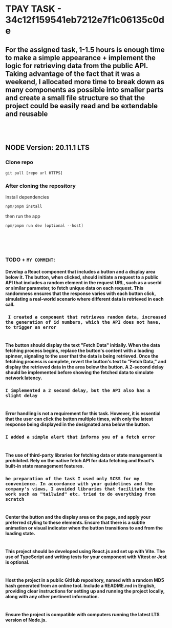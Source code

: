 # TPAY TASK - 34c12f159541eb7212e7f1c06135c0de

## For the assigned task, 1-1.5 hours is enough time to make a simple appearance + implement the logic for retrieving data from the public API. Taking advantage of the fact that it was a weekend, I allocated more time to break down as many components as possible into smaller parts and create a small file structure so that the project could be easily read and be extendable and reusable

<br/>
<br/>

## NODE Version: 20.11.1 LTS
### Clone repo
```
git pull [repo url HTTPS]
```

### After cloning the repository

Install dependencies 
```js
npm/pnpm install
```
then run the app
```js
npm/pnpm run dev [optional --host]
```


<br />
<br />
<br />

### TODO + `MY COMMENT`:

#### Develop a React component that includes a button and a display area below it. The button, when clicked, should initiate a request to a public API that includes a random element in the request URL, such as a userId or similar parameter, to fetch unique data on each request. This randomness ensures that the response varies with each button click, simulating a real-world scenario where different data is retrieved in each call.

### ` I created a component that retrieves random data, increased the generation of id numbers, which the API does not have, to trigger an error`
#
#### The button should display the text "Fetch Data" initially. When the data fetching process begins, replace the button's content with a loading spinner, signaling to the user that the data is being retrieved. Once the fetching process is complete, revert the button's text to "Fetch Data," and display the retrieved data in the area below the button. A 2-second delay should be implemented before showing the fetched data to simulate network latency.

### `I implemented a 2 second delay, but the API also has a slight delay`
#
####  Error handling is not a requirement for this task. However, it is essential that the user can click the button multiple times, with only the latest response being displayed in the designated area below the button.

### `I added a simple alert that informs you of a fetch error`
#
####  The use of third-party libraries for fetching data or state management is prohibited. Rely on the native fetch API for data fetching and React's built-in state management features.

### `he preparation of the task I used only SCSS for my convenience. In accordance with your guidelines and the company's views, I avoided libraries that facilitate the work such as "tailwind" etc. tried to do everything from scratch`
#
#### Center the button and the display area on the page, and apply your preferred styling to these elements. Ensure that there is a subtle animation or visual indicator when the button transitions to and from the loading state.
#
#### This project should be developed using React.js and set up with Vite. The use of TypeScript and writing tests for your component with Vitest or Jest is optional.
#
#### Host the project in a public GitHub repository, named with a random MD5 hash generated from an online tool. Include a README.md in English, providing clear instructions for setting up and running the project locally, along with any other pertinent information.

#
####  Ensure the project is compatible with computers running the latest LTS version of Node.js.